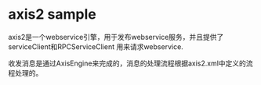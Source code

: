 # axis2 sample

axis2是一个webservice引擎，用于发布webservice服务，并且提供了serviceClient和RPCServiceClient
用来请求webservice.

收发消息是通过AxisEngine来完成的，消息的处理流程根据axis2.xml中定义的流程处理的。

